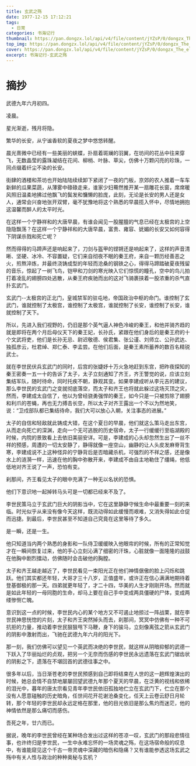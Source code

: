 ```yaml
---
title: 玄武之殇
date: 1977-12-15 17:12:21
tags:
  - 日常
categories: 书海记行
thumbnail: https://pan.dongzx.lol/api/v4/file/content/jYZsP/0/dongzx_The_elderly_Emperor_Taizong_of_Tang_looked_from_afar_at__eca5a24d-e354-4bbe-a08b-6befcdbb7e98.png?sign=OFbHdHdGYW0Oe3f5rzthbcUYxc8aXSBPhQNomEWzMqc%3D%3A0
top_img: https://pan.dongzx.lol/api/v4/file/content/jYZsP/0/dongzx_The_elderly_Emperor_Taizong_of_Tang_looked_from_afar_at__eca5a24d-e354-4bbe-a08b-6befcdbb7e98.png?sign=OFbHdHdGYW0Oe3f5rzthbcUYxc8aXSBPhQNomEWzMqc%3D%3A0
cover: https://pan.dongzx.lol/api/v4/file/content/jYZsP/0/dongzx_The_elderly_Emperor_Taizong_of_Tang_looked_from_afar_at__eca5a24d-e354-4bbe-a08b-6befcdbb7e98.png?sign=OFbHdHdGYW0Oe3f5rzthbcUYxc8aXSBPhQNomEWzMqc%3D%3A0
excerpt: 书海记行-玄武之殇
---
```


# 摘抄

武德九年六月初四。

凌晨。

星光渐逝，残月将隐。

繁华的长安，从宁谧香软的夏夜之梦中悠悠转醒。

晨光熹微中已经有一些美丽的蛱蝶，扑扇着斑斓的羽翼，在坊间的花丛中往来穿飞，无数晶莹的露珠凝结在花间、柳梢、叶脉、草尖，仿佛十万颗闪亮的珍珠，一同点缀着纤尘不染的长安。

街肆的酒楼和茶坊也开始陆陆续续卸下紧闭了一夜的门板，京郊的农人推着一车车新鲜的瓜果菜蔬，从薄雾中碌碌走来，谁家少妇蓦然推开某一扇雕花长窗，席席暖风照旧温柔地拂过他飘飞的鬓发和慵懒的脸庞，此刻，无论是长安的男人还是女人，通常会兴奋地张开双臂，毫不犹豫地将这个熟悉的早晨揽入怀中，尽情地拥抱这温馨而醉人的太平时光。

在这样一个宁静祥和的大唐早晨，有谁会闻见一股腥膻的气息已经在太极宫的上空隐隐飘荡？在这样一个宁静祥和的大唐早晨，富贵、雍容、妩媚的长安又如何容得下阴谋杀戮和死亡呢？

然而得得的马蹄声还是响起来了，刀剑与盔甲的铿锵还是响起来了，这样的声音清晰、坚硬、冰冷、不容置疑，它们来自彻夜不眠的秦王府，来自一颗历经善恶之火，煎熬淬炼，并最终浇铸成型的年轻而沧桑的钢铁之心，得得马蹄踏破夏夜残留的音乐，惊起了一树飞鸟，铠甲和刀剑的寒光映入它们惊慌的瞳孔，空中的鸟儿拍打着凌乱的翅膀四处逃散，从秦王府疾驰而出的这对飞骑裹挟着一股浓重的杀气直扑玄武门。

玄武门--太极宫的正北门，皇城禁军的驻屯地，帝国政治中枢的命门。谁控制了玄武门，谁就控制了太极宫，谁控制了太极宫，谁就控制了长安，谁控制了长安，谁就控制了天下。

所以，先进入我们视野的，仍旧是那个英气逼人神色冷峻的秦王，和他并骑齐趋的就是即将在两个月后母仪天下的秦王妃，长孙氏，紧跟在他们身后的是秦王府的十个文武将吏，他们是长孙无忌、尉迟敬德、侯君集、张公谨、刘师立、公孙武达、独孤彦云，杜君绰、郑仁泰、李孟尝。在他们后面，是秦王素所蓄养的数百名精锐武士。

就在李世民伏兵玄武门的同时，后宫的张婕妤十万火急地赶到东宫，把昨夜探知的秦王密奏一五一十的告诉了太子，太子立刻通知了齐王，齐王警觉的说，应该立刻集结军队，随时待命，同时托疾不朝，静观其变。如果李建成听从李元吉的建议，那么李世民的玄武门之变就彻底落空，而太子和齐王也将就此躲过这场灭顶之灾，然而，李建成太自信了，他以为曾经骁勇强悍的秦王，如今只是一只被剪除了翅膀和利爪的苍蝇，再也无力搏击长空，所以太子对齐王露出一个不以为然地笑，说：“卫戍部队都已集结待命，我们大可以放心入朝，关注事态的进展。”

太子的自信和轻敌就此铸成大错，在这个夏日的早晨，他们就这么策马走出东宫，从而走向死亡的深渊，走向一个无可逃脱的历史宿命，太子一行缓缓行至临湖殿的时候，内院的景致看上去依旧美丽安详。可是，李建成的心头却忽然生出了一丝不祥的预感，周遭的一切太安静了，静得就像一座空山，幽静的让人头皮发麻脊背生寒，李建成说不上这种怪异的宁静背后是否暗藏杀机，可强烈的不祥之感，还是像水上的涟漪一样，迅速在他的胸中弥散开来，李建成不由自主地勒住了缰绳，他低低地对齐王说了一声，恐怕有变。

刹那间，齐王看见太子的眼中充满了一种无以名状的恐惧。

他们下意识地一起掉转马头可是一切都已经来不及了。

李世民策马立于玄武门巨大的阴影当中，它在这里静静守候生命中最重要一刻的来临。时光似乎从来没有像今天这样，既流动得如此缓慢而艰难，又消失得如此仓促而迅捷。到最后，李世民甚至不知道自己究竟在这里等待了多久。

是一瞬，还是一生。

他只知道当内两个熟悉的身影和一队侍卫缓缓映入他眼帘的时候，所有的正常知觉才在一瞬间恢复过来，他的手心立刻沁满了细密的汗珠，心脏就像一面隆隆的战鼓在他胸中剧烈擂动，仿佛随时会击破他的胸膛。

太子和齐王越走越近了，李世民看见一束阳光正在他们神情倨傲的脸上闪烁和跳跃。他们其实都还年轻，大哥才三十八岁，正值盛年，或许正在信心满满地期待着登基御极的那一天。四弟就更年轻了，才二十四，华美的人生才刚刚开场。然而就是如此年轻的一母同胞的生命，却马上要在自己手中变成两具僵硬的尸体，变成两缕惨恻亡魄。

意识到这一点的时候，李世民内心的某个地方又不可遏止地掠过一阵战栗，就在李世民神思恍惚的片刻，太子和齐王突然掉头而去，刹那间，冥冥中仿佛有一种不可抗拒的力量，推动着李世民狠狠甩下马鞭，身下的骏马，立刻像离弦之箭从玄武门的阴影中激射而出，飞驰在武德九年六月的阳光下。

那一刻，我们仿佛可以望见一个英武而决绝的李世民，就这样从阴暗抑郁的武德一下跃入了华丽灿烂的贞观，把另一个无奈而伤感的李世民永远遗落在玄武门锯齿状的阴影之下，遗落在不堪回首的武德往事之中。

很多年以后，当日渐苍老的李世民预感到自己即将结束在人世的这一趟辉煌演出的时候，她总会情不自禁地屡屡回望武德九年那个夏天的早晨，在泛黄的视线和依稀的泪光中，暮年的唐太宗看见青年李世民依旧孤独地伫立在玄武门下，伫立在那个没有人愿意碰触的历史暗角，任世间花开花谢沧桑变化，任天上云卷云舒日月轮转，那个年轻的李世民却永远定格在那里，他的目光依旧是那么焦灼而迷茫，他的神情依然是那么痛切而感伤。

吾死之年，廿六而已。

据说，晚年的李世民曾经在某种场合发出过这样的苍凉一叹，玄武门的那段悲情往事，也许终归是李世民，一生中永难忘怀的一场灵魂之殇，在这场宿命般的叹息中，有谁能窥见这个千古一帝灵魂中深藏的暗伤和隐痛？又有谁能参透这场玄武之殇中有关人性与政治的种种奥秘与玄机？
